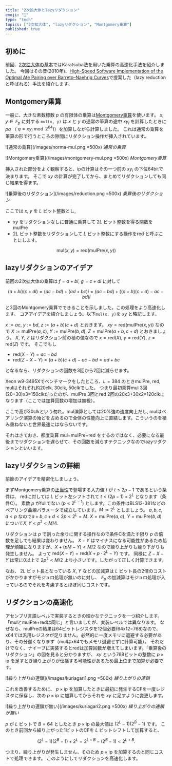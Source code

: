 ```yaml
---
title: "2次拡大体とlazyリダクション"
emoji: "🧮"
type: "tech"
topics: ["2次拡大体", "lazyリダクション", "Montgomery乗算"]
published: true
---
```

## 初めに
前回、[2次拡大体の基本](https://zenn.dev/herumi/articles/extended-field-1)ではKaratsuba法を用いた乗算の高速化手法を紹介しました。
今回はその昔(2010年)、[High-Speed Software Implementation of the Optimal Ate Pairing over Barreto–Naehrig Curves](https://link.springer.com/chapter/10.1007/978-3-642-17455-1_2)で提案した（lazy reductionと呼ばれる）手法を紹介します。

## Montgomery乗算
一般に、大きな素数標数 $p$ の有限体の乗算は[Montgomery乗算](https://zenn.dev/herumi/articles/finite-field-03-mul)を使います。
$x, y \in 𝔽_p$ に対する `mul(x, y)` は $x$ と $y$ の通常の筆算の途中 $x y_i$ を計算したときに $pq$ （ $q=x y_i \bmod{2^{64}})$）を加算しながら計算しました。
これは通常の乗算を筆算の形で行うところの隙間にリダクション操作が挿入されています。

![通常の乗算](/images/norma-mul.png =500x)
*通常の乗算*

![Montgomery乗算](/images/montgomery-mul.png =500x)
*Montgomery乗算*

挿入された部分をよく観察すると、ipの計算はその一つ前の $x y_i$ の下位64bitで決まります。
そこで $xy$ の計算が完了してから、まとめてリダクションしても同じ結果を得ます。

![乗算後のリダクション](/images/reduction.png =500x)
*乗算後のリダクション*

ここでは $x$, $y$ を $L$ ビット整数とし,
- $x y$ をリダクションなしに普通に乗算して $2L$ ビット整数を得る関数をmulPre
- $2L$ ビット整数をリダクションして $L$ ビット整数にする操作をred
と呼ぶことにします。

$$
\text{mul}(x, y) = \text{red}(\text{mulPre}(x, y))
$$

## lazyリダクションのアイデア
前回の2次拡大体の乗算は $f=a+bi$, $g=c+di$ に対して

$$
(a+bi)(c+di)=(ac-bd)+(ad+bc)i = (ac-bd)+((a+b)(c+d)-ac-bd)i
$$

と3回のMontgomery乗算でできることを示しました。この処理をより高速化します。
コアアイデアを紹介しましょう。以下`mul(x, y)`を $xy$ と略記します。

$x:=ac$, $y:=bd$, $z:=(a+b)(c+d)$ とおきます。
$xy=\text{red}(\text{mulPre}(x,y))$ なので $X:=\text{mulPre}(a, c)$, $Y:=\text{mulPre}(b, d)$, $Z=\text{mulPre}(a+b,c+d)$ とおきましょう。
$X$, $Y$, $Z$ はリダクション前の積の値なので $x=\text{red}(X)$, $y=\text{red}(Y)$, $z=\text{red}(Z)$ です。
そこでもし

- $\text{red}(X-Y)=ac-bd$
- $\text{red}(Z-X-Y)=(a+b)(c+d)-ac-bd=ad+bc$

となるなら、リダクションの回数を3回から2回に減らせます。

Xeon w9-3495Xでベンチマークをしたところ、$L=384$ のときmulPre, red, mulはそれぞれ約20clk, 30clk, 50clkでした。
つまり最初乗算mul 3回(20+30)x3=150clkだったのが、mulPre 3回とred 2回の20x3+30x2=120clkになります（ここでは加算回数の増加は無視）。

ここで高が30clkという勿れ。mul演算としては20%強の速度向上だし, mulはペアリング演算の殆どを占めるので全体の性能向上に直結します。こういうのを積み重ねないと世界最速にはならないです。

それはさておき、都度乗算 mul=mulPre+red をするのではなく、必要になる最後までリダクションを遅らせて、その回数を減らすテクニックなのでlazyリダクションといいます。

## lazyリダクションの詳細
前節のアイデアを精密化しましょう。

まずMontgomery乗算の[正当性](https://zenn.dev/herumi/articles/finite-field-03-mul#(e)%E3%82%92%E5%AE%9F%E8%A1%8C%E3%81%99%E3%82%8B%E3%81%A0%E3%81%91%E3%81%A7%E4%B8%A1%E8%BE%BA%E3%81%8C%E4%B8%80%E8%87%B4%E3%81%99%E3%82%8B%E3%81%93%E3%81%A8%E3%81%AE%E8%A8%BC%E6%98%8E)で登場する入力値 $t$ が $t \le 2p-1$ であるという条件は、 redに対しては $L$ ビット左シフトされて $t <(2p-1)\times 2^L$ となります（条件C）。
素数 $p$ がfullでない ($p < 2^{L-1}$) とします。この条件はBLS12-381などのペアリング曲線パラメータで成立しています。$M:=2^L$ としましょう。
$a, b, c, d < p$ なので$a + b, c+d < 2p < 2^L=M$. $X=\text{mulPre}(a,c)$, $Y=\text{mulPre}(b,d)$ について$X, Y < p^2 < M/4$.

リダクションは $p$ で割った余りに関する操作なので条件Cを満たす限り $p$ の倍数を足しても結果は変わりません。
$X - Y$ はマイナスになる可能性があるため処理が煩雑になりますが、$X + (p M - Y) < M/2$ なので繰り上がりも繰り下がりも発生しません。
よって $\text{red}(X-Y)=\text{red}(X+p \cdot 2^L - Y)$ です。
同様に $Z - X - Y$ は常に0以上で $2p^2 < M/2$ より小さいです。したがって正しく計算できます。

なお、 $2L$ ビット長となっている $X$, $Y$ などの加減算は $L$ ビット長の2倍のコストがかかりますがモジュロ処理が無いのに対し、 $𝔽_p$ の加減算はモジュロ処理が入っているのでそれを考慮するとほぼ同じコストです。

## リダクションの高速化
アセンブリ言語レベルで実装するときの細かなテクニックを一つ紹介します。
「mulとmulPre+redは同じ」と言いましたが、実装レベルでは異なります。
なぜなら、mulPreの結果は64ビットレジスタを12個必要(64x12=768)なので、x64では汎用レジスタが足りません。必然的に一度メモリに退避する必要があり、その分遅くなります（mulはx64でもメモリ退避せずに計算可能）。
それだけでなく、ナイーブに実装するとredは加算回数が増えてしまいます。「乗算後のリダクション」の図を見ると分かりますが、 $xy$ という768ビットの整数に $p \times \text{ip}$ を足すとき繰り上がりが伝播する可能性があるため最上位まで加算が必要です。

![繰り上がりの連鎖](/images/kuriagari1.png =500x)
*繰り上がりの連鎖*

これを改善するために、 $p \times \text{ip}$ を加算したときに最初に発生するCFを一度レジスタに保存し、次の $p \times \text{ip}$ に加算してからそれを $xy$ に足すように変更します。

![繰り上がりの連鎖が無い](/images/kuriagari2.png =500x)
*繰り上がりの連鎖が無い*

$p$ が $L$ ビットで $B=64$ としたとき $p \times \text{ip}$ の最大値は $(2^L-1)(2^B-1)$ です。
このとき前回から繰り上がった1ビットのCFを $L$ ビットシフトして加算すると、

$$
(2^L-1)(2^B-1) + 2^L = 2^{L+B}-(2^B-1) < 2^{L+B}.
$$

つまり、繰り上がりが発生しません。そのため $p \times \text{ip}$ を加算するのと同じコストで処理できます。
このようにしてリダクションを高速化します。
